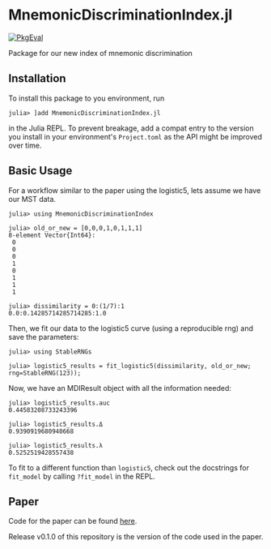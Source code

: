 MnemonicDiscriminationIndex.jl
======
[pkgeval-img]: https://juliaci.github.io/NanosoldierReports/pkgeval_badges/M/MnemonicDiscriminationIndex.svg
[pkgeval-url]: https://juliaci.github.io/NanosoldierReports/pkgeval_badges/M/MnemonicDiscriminationIndex.html

[![PkgEval][pkgeval-img]][pkgeval-url]

Package for our new index of mnemonic discrimination

Installation
------------
To install this package to you environment, run
```julia-repl
julia> ]add MnemonicDiscriminationIndex.jl
```
in the Julia REPL. To prevent breakage, add a compat entry to the version you install in your environment's `Project.toml` as the API might be improved over time.

Basic Usage
-----------

For a workflow similar to the paper using the logistic5, lets assume we have our MST data.
```julia-repl
julia> using MnemonicDiscriminationIndex

julia> old_or_new = [0,0,0,1,0,1,1,1]
8-element Vector{Int64}:
 0
 0
 0
 1
 0
 1
 1
 1

julia> dissimilarity = 0:(1/7):1
0.0:0.14285714285714285:1.0
```

Then, we fit our data to the logistic5 curve (using a reproducible rng) and save the parameters:
```julia-repl
julia> using StableRNGs

julia> logistic5_results = fit_logistic5(dissimilarity, old_or_new; rng=StableRNG(123));
```

Now, we have an MDIResult object with all the information needed:
```julia-repl
julia> logistic5_results.auc
0.44583208733243396

julia> logistic5_results.Δ
0.9390919680940668

julia> logistic5_results.λ
0.5252519428557438
```

To fit to a different function than `logistic5`, check out the docstrings for `fit_model` by calling `?fit_model` in the REPL.

Paper
-----
Code for the paper can be found [here](https://github.com/cpsylab/New-MD-Measure-Code/).

Release v0.1.0 of this repository is the version of the code used in the paper.
